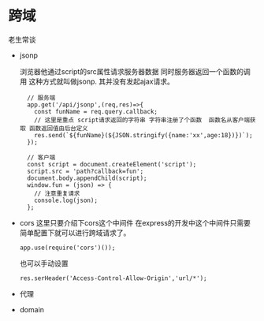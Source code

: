 # 跨域

老生常谈

- jsonp
  
  浏览器他通过script的src属性请求服务器数据 同时服务器返回一个函数的调用 这种方式就叫做jsonp. 其并没有发起ajax请求。

        // 服务端
        app.get('/api/jsonp',(req,res)=>{
          const funName = req.query.callback;
          // 这里是重点 script请求返回的字符串 字符串注册了个函数  函数名从客户端获取 函数返回值由后台定义
          res.send(`${funName}(${JSON.stringify({name:'xx',age:18})})`);
        });

        // 客户端
        const script = document.createElement('script');
        script.src = 'path?callback=fun';
        document.body.appendChild(script);
        window.fun = (json) => {
          // 注意重复请求
          console.log(json);
        };

- cors
  这里只要介绍下cors这个中间件 在express的开发中这个中间件只需要简单配置下就可以进行跨域请求了。

      app.use(require('cors')());
  
  也可以手动设置

      res.serHeader('Access-Control-Allow-Origin','url/*');

- 代理
- domain